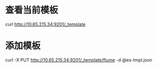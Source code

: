 # 查看当前模板
curl http://10.65.215.34:9201/_template

# 添加模板
curl -X PUT http://10.65.215.34:9201/_template/flume -d @es-tmpl.json